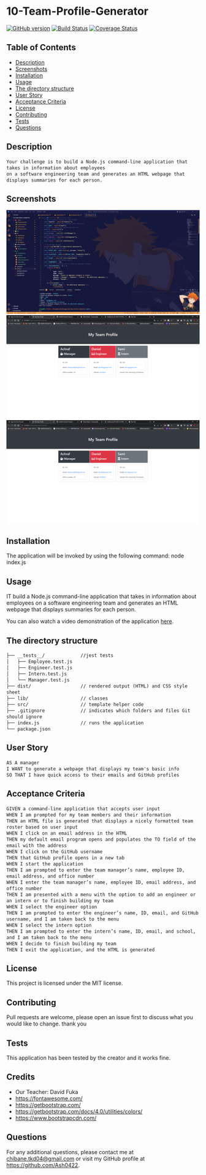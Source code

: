 
# 10-Team-Profile-Generator

[![GitHub version](https://badge.fury.io/gh/yourusername%2Fyourrepo.svg)](https://badge.fury.io/gh/yourusername%2Fyourrepo)
[![Build Status](https://travis-ci.org/yourusername/yourrepo.svg?branch=master)](https://travis-ci.org/yourusername/yourrepo)
[![Coverage Status](https://coveralls.io/repos/github/Ash0422/09_README_Generator/badge.svg?branch=master)](https://coveralls.io/github/Ash0422/09_README_Generator?branch=master)

## Table of Contents
- [Description](#description)
- [Screenshots](#screenshots)
- [Installation](#installation)
- [Usage](#usage)
- [The directory structure](#The-directory-structure)
- [User Story](#User-Story)
- [Acceptance Criteria](#Acceptance-Criteria)
- [License](#license)
- [Contributing](#contributing)
- [Tests](#tests)
- [Questions](#questions)

## Description
```
Your challenge is to build a Node.js command-line application that takes in information about employees 
on a software engineering team and generates an HTML webpage that displays summaries for each person.
```
## Screenshots
![image of the application 1](./assets/screenshots/screenshot1.png)
![image of the application 2](./assets/screenshots/screenshot2.png)
![image of the application 3](./assets/screenshots/screenshot2.png)

## Installation
The application will be invoked by using the following command: node index.js

## Usage

IT build a Node.js command-line application that takes in information about employees on a software engineering team and generates an HTML webpage that displays summaries for each person.

You can also watch a video demonstration of the application [here](https://watch.screencastify.com/v/qPbDTFGqt8aIQiJB3or7).

## The directory structure
```
├── __tests__/             //jest tests
│   ├── Employee.test.js
│   ├── Engineer.test.js
│   ├── Intern.test.js
│   └── Manager.test.js
├── dist/                  // rendered output (HTML) and CSS style sheet      
├── lib/                   // classes
├── src/                   // template helper code 
├── .gitignore             // indicates which folders and files Git should ignore
├── index.js               // runs the application
└── package.json   
```
## User Story
```
AS A manager
I WANT to generate a webpage that displays my team's basic info
SO THAT I have quick access to their emails and GitHub profiles
```
## Acceptance Criteria
```
GIVEN a command-line application that accepts user input
WHEN I am prompted for my team members and their information
THEN an HTML file is generated that displays a nicely formatted team roster based on user input
WHEN I click on an email address in the HTML
THEN my default email program opens and populates the TO field of the email with the address
WHEN I click on the GitHub username
THEN that GitHub profile opens in a new tab
WHEN I start the application
THEN I am prompted to enter the team manager’s name, employee ID, email address, and office number
WHEN I enter the team manager’s name, employee ID, email address, and office number
THEN I am presented with a menu with the option to add an engineer or an intern or to finish building my team
WHEN I select the engineer option
THEN I am prompted to enter the engineer’s name, ID, email, and GitHub username, and I am taken back to the menu
WHEN I select the intern option
THEN I am prompted to enter the intern’s name, ID, email, and school, and I am taken back to the menu
WHEN I decide to finish building my team
THEN I exit the application, and the HTML is generated
```
## License
This project is licensed under the MIT license.

## Contributing
Pull requests are welcome, please open an issue first to discuss what you would like to change. thank you

## Tests
This application has been tested by the creator and it works fine.

## Credits
- Our Teacher: David Fuka
- https://fontawesome.com/
- https://getbootstrap.com/
- https://getbootstrap.com/docs/4.0/utilities/colors/ 
- https://www.bootstrapcdn.com/

## Questions
For any additional questions, please contact me at chibane.tkd04@gmail.com or visit my GitHub profile at https://github.com/Ash0422.

